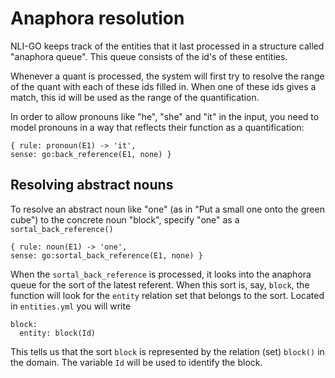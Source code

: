 # Anaphora resolution

NLI-GO keeps track of the entities that it last processed in a structure called "anaphora queue". This queue consists of
the id's of these entities.

Whenever a quant is processed, the system will first try to resolve the range of the quant with each of
these ids filled in. When one of these ids gives a match, this id will be used as the range of the quantification.

In order to allow pronouns like "he", "she" and "it" in the input, you need to model pronouns in a way that reflects
their function as a quantification:

    { rule: pronoun(E1) -> 'it',                                           sense: go:back_reference(E1, none) }
    
## Resolving abstract nouns    

To resolve an abstract noun like "one" (as in "Put a small one onto the green cube") to the concrete noun "block", specify "one" as a `sortal_back_reference()`

    { rule: noun(E1) -> 'one',                                           sense: go:sortal_back_reference(E1, none) }
    
When the `sortal_back_reference` is processed, it looks into the anaphora queue for the sort of the latest referent. When this sort is, say, `block`, the function will look for the `entity` relation set that belongs to the sort. Located in `entities.yml` you will write   

    block:
      entity: block(Id)  

This tells us that the sort `block` is represented by the relation (set) `block()` in the domain. The variable `Id` will be used to identify the block.
